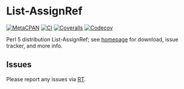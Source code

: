 # List-AssignRef

[![MetaCPAN](https://img.shields.io/cpan/v/List-AssignRef.svg)](https://metacpan.org/release/List-AssignRef)
[![CI](https://github.com/tobyink/p5-list-assignref/workflows/CI/badge.svg)](https://github.com/tobyink/p5-list-assignref/actions)
[![Coveralls](https://coveralls.io/repos/tobyink/p5-list-assignref/badge.svg?branch=master&amp;service=github)](https://coveralls.io/github/tobyink/p5-list-assignref)
[![Codecov](https://codecov.io/gh/tobyink/p5-list-assignref/branch/master/graph/badge.svg)](https://codecov.io/gh/tobyink/p5-list-assignref)

Perl 5 distribution List-AssignRef; see [homepage](https://metacpan.org/release/List-AssignRef)
for download, issue tracker, and more info.

## Issues

Please report any issues via [RT](https://rt.cpan.org/Dist/Display.html?Queue=List-AssignRef).
